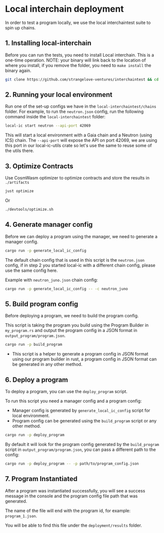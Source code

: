 # Local interchain deployment

In order to test a program locally, we use the local interchaintest suite to spin up chains.

## 1. Installing local-interchain

Before you can run the tests, you need to install Local interchain. This is a one-time operation. NOTE: your binary will link back to the location of where you install, if you remove the folder, you need to `make install` the binary again.

```bash
git clone https://github.com/strangelove-ventures/interchaintest && cd interchaintest/local-interchain && make install
```

## 2. Running your local environment

Run one of the set-up configs we have in the `local-interchaintest/chains` folder. For example, to run the `neutron.json` config, run the following command inside the `local-interchaintest` folder:

```bash
local-ic start neutron --api-port 42069
```

This will start a local environment with a Gaia chain and a Neutron (using ICS) chain. The `--api-port` will expose the API on port 42069, we are using this port in our local-ic-utils crate so let's use the same to reuse some of the utils there.

## 3. Optimize Contracts

Use CosmWasm optimizer to optimize contracts and store the results in `./artifacts`

```bash
just optimize
```

Or

```bash
./devtools/optimize.sh
```

## 4. Generate manager config

Before we can deploy a program using the manager, we need to generate a manager config.

```bash
cargo run -p generate_local_ic_config
```

The default chain config that is used in this script is the `neutron.json` config, if in step 2 you started local-ic with a different chain config, please use the same config here.

Example with `neutron_juno.json` chain config:

```bash
cargo run -p generate_local_ic_config -- -c neutron_juno
```

## 5. Build program config

Before deploying a program, we need to build the program config.

This script is taking the program you build using the Program Builder in `my_program.rs` and output the program config in a JSON format in `output_program/program.json`.

```bash
cargo run -p build_program
```

* This script is a helper to generate a program config in JSON format using our program builder in rust, a program config in JSON format can be generated in any other method.

## 6. Deploy a program

To deploy a program, you can use the `deploy_program` script.

To run this script you need a manager config and a program config:

- Manager config is generated by `generate_local_ic_config` script for local environment.
- Program config can be generated using the `build_program` script or any other method.

```bash
cargo run -p deploy_program
```

By default it will look for the program config generated by the `build_program` script in `output_program/program.json`, you can pass a different path to the config:

```bash
cargo run -p deploy_program -- -p path/to/program_config.json
```

## 7. Program Instantiated

After a program was instantiated successfully, you will see a success message in the console and the program config file path that was generated.

The name of the file will end with the program id, for example: `program_1.json`.

You will be able to find this file under the `deployment/results` folder.